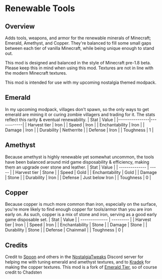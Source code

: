 # Renewable Tools

## Overview
Adds tools, weapons, and armor for the renewable minerals of Minecraft; Emerald, Amethyst, and Copper. They're balanced to fill some small gaps between each tier of vanilla Minecraft, while being unique enough to stand out.

This mod is designed and balanced in the style of Minecraft pre-1.8 beta. Please keep this in mind when using this mod. Textures are not in line with the modern Minecraft textures. 

This mod is intended for use with my upcoming nostalgia themed modpack.


## Emerald

In my upcoming modpack, villages don't spawn, so the only ways to get emerald are mining it or curing zombie villagers and trading for it. The stats reflect this rarity & eventual renewability.
| Stat           | Value      |
|----------------|------------|
| Harvest tier   | Iron       |
| Speed          | Iron       |
| Enchantability | Iron       |
| Damage         | Iron       |
| Durability     | Netherrite |
| Defense        | Iron       |
| Toughness      | 1          |


## Amethyst

Because amethyst is highly renewable yet somewhat uncommon, the tools have been balanced around mid game disposability & efficiency, making them an upgrade over stone and leather. 
| Stat           | Value |
| -------------- | ----- |
| Harvest tier   | Stone |
| Speed          | Gold  |
| Enchantability | Gold  |
| Damage         | Stone |
| Durability     | Iron  |
| Defense        | Just below Iron  |
| Toughness      | 0     |


## Copper

Because copper is much more common than iron, especially on the surface, you're more likely to find enough copper for tools/armor than you are iron early on. As such, copper is a mix of stone and iron, serving as a good early game disposable set.
| Stat           | Value     |
| -------------- | --------- |
| Harvest tier   | Iron      |
| Speed          | Iron      |
| Enchantability | Stone     |
| Damage         | Stone     |
| Durability     | Stone     |
| Defense        | Chainmail |
| Toughness      | 0         |


## Credits

Credit to [Spoon](https://www.planetminecraft.com/member/spoonio/) and others in the [NostalgiaTweaks](https://github.com/Adrenix/Nostalgic-Tweaks) Discord server for helping me with tuning emerald and amethyst textures, and to [Kradek](https://github.com/Kradek200) for making the copper textures.
This mod is a fork of [Emerald Tier](https://github.com/chadsten/mc-emerald-tier), so of course credit to Chadsten